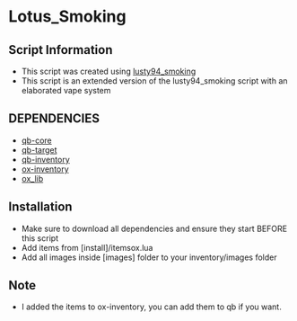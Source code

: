 # Lotus_Smoking

## Script Information

- This script was created using [lusty94_smoking](https://github.com/Lusty94/lusty94_smoking)
- This script is an extended version of the lusty94_smoking script with an elaborated vape system

## DEPENDENCIES

- [qb-core](https://github.com/qbcore-framework/qb-core)
- [qb-target](https://github.com/qbcore-framework/qb-target)
- [qb-inventory](https://github.com/qbcore-framework/qb-inventory)
- [ox-inventory](https://github.com/overextended/ox_inventory)
- [ox_lib](https://github.com/overextended/ox_lib/releases/)




## Installation

- Make sure to download all dependencies and ensure they start BEFORE this script
- Add items from [install]/itemsox.lua
- Add all images inside [images] folder to your inventory/images folder

## Note

- I added the items to ox-inventory, you can add them to qb if you want.